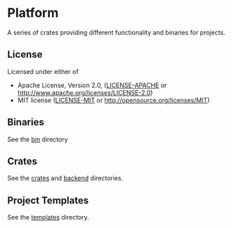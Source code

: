 # Platform

A series of crates providing different functionality and binaries for projects.

## License

Licensed under either of

* Apache License, Version 2.0, ([LICENSE-APACHE](LICENSE-APACHE) or http://www.apache.org/licenses/LICENSE-2.0)
* MIT license ([LICENSE-MIT](LICENSE-MIT) or http://opensource.org/licenses/MIT)

## Binaries

See the [bin](./bin) directory

## Crates

See the [crates](./crates) and [backend](./backends) directories.


## Project Templates

See the [templates](./templates) directory.
